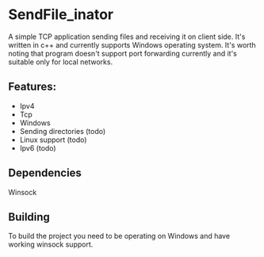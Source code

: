 # SendFile_inator
A simple TCP application sending files and receiving it on client side. It's written in c++ and currently supports Windows operating system. It's worth noting that program doesn't support port forwarding currently and it's suitable only for local networks.

## Features:
* Ipv4 
* Tcp 
* Windows
* Sending directories (todo)
* Linux support (todo)
* Ipv6 (todo)  

## Dependencies  
Winsock

## Building  
To build the project you need to be operating on Windows and have working winsock support.
